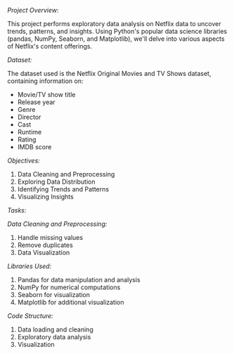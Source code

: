 

*Project Overview:*

This project performs exploratory data analysis on Netflix data to uncover trends, patterns, and insights. Using Python's popular data science libraries (pandas, NumPy, Seaborn, and Matplotlib), we'll delve into various aspects of Netflix's content offerings.


*Dataset:*

The dataset used is the Netflix Original Movies and TV Shows dataset, containing information on:
- Movie/TV show title
- Release year
- Genre
- Director
- Cast
- Runtime
- Rating
- IMDB score


*Objectives:*

1. Data Cleaning and Preprocessing
2. Exploring Data Distribution
3. Identifying Trends and Patterns
4. Visualizing Insights


*Tasks:*

*Data Cleaning and Preprocessing:*

1. Handle missing values
2. Remove duplicates
3. Data Visualization 

*Libraries Used:*

1. Pandas for data manipulation and analysis
2. NumPy for numerical computations
3. Seaborn for visualization
4. Matplotlib for additional visualization


*Code Structure:*

1. Data loading and cleaning
2. Exploratory data analysis
3. Visualization
